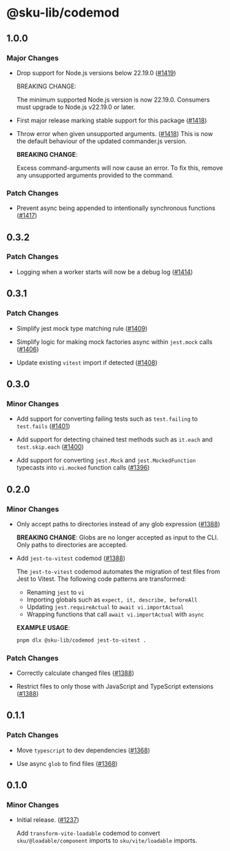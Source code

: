 # @sku-lib/codemod

## 1.0.0

### Major Changes

- Drop support for Node.js versions below 22.19.0 ([#1419](https://github.com/seek-oss/sku/pull/1419))

  BREAKING CHANGE:

  The minimum supported Node.js version is now 22.19.0. Consumers must upgrade to Node.js v22.19.0 or later.

- First major release marking stable support for this package ([#1418](https://github.com/seek-oss/sku/pull/1418))

- Throw error when given unsupported arguments. ([#1418](https://github.com/seek-oss/sku/pull/1418))
  This is now the default behaviour of the updated commander.js version.

  **BREAKING CHANGE**:

  Excess command-arguments will now cause an error.
  To fix this, remove any unsupported arguments provided to the command.

### Patch Changes

- Prevent async being appended to intentionally synchronous functions ([#1417](https://github.com/seek-oss/sku/pull/1417))

## 0.3.2

### Patch Changes

- Logging when a worker starts will now be a debug log ([#1414](https://github.com/seek-oss/sku/pull/1414))

## 0.3.1

### Patch Changes

- Simplify jest mock type matching rule ([#1409](https://github.com/seek-oss/sku/pull/1409))

- Simplify logic for making mock factories async within `jest.mock` calls ([#1406](https://github.com/seek-oss/sku/pull/1406))

- Update existing `vitest` import if detected ([#1408](https://github.com/seek-oss/sku/pull/1408))

## 0.3.0

### Minor Changes

- Add support for converting failing tests such as `test.failing` to `test.fails` ([#1401](https://github.com/seek-oss/sku/pull/1401))

- Add support for detecting chained test methods such as `it.each` and `test.skip.each` ([#1400](https://github.com/seek-oss/sku/pull/1400))

- Add support for converting `jest.Mock` and `jest.MockedFunction` typecasts into `vi.mocked` function calls ([#1396](https://github.com/seek-oss/sku/pull/1396))

## 0.2.0

### Minor Changes

- Only accept paths to directories instead of any glob expression ([#1388](https://github.com/seek-oss/sku/pull/1388))

  **BREAKING CHANGE**:
  Globs are no longer accepted as input to the CLI. Only paths to directories are accepted.

- Add `jest-to-vitest` codemod ([#1388](https://github.com/seek-oss/sku/pull/1388))

  The `jest-to-vitest` codemod automates the migration of test files from Jest to Vitest. The following code patterns are transformed:
  - Renaming `jest` to `vi`
  - Importing globals such as `expect, it, describe, beforeAll`
  - Updating `jest.requireActual` to `await vi.importActual`
  - Wrapping functions that call `await vi.importActual` with `async`

  **EXAMPLE USAGE**:

  ```sh
  pnpm dlx @sku-lib/codemod jest-to-vitest .
  ```

### Patch Changes

- Correctly calculate changed files ([#1388](https://github.com/seek-oss/sku/pull/1388))

- Restrict files to only those with JavaScript and TypeScript extensions ([#1388](https://github.com/seek-oss/sku/pull/1388))

## 0.1.1

### Patch Changes

- Move `typescript` to dev dependencies ([#1368](https://github.com/seek-oss/sku/pull/1368))

- Use async `glob` to find files ([#1368](https://github.com/seek-oss/sku/pull/1368))

## 0.1.0

### Minor Changes

- Initial release. ([#1237](https://github.com/seek-oss/sku/pull/1237))

  Add `transform-vite-loadable` codemod to convert `sku/@loadable/component` imports to `sku/vite/loadable` imports.
